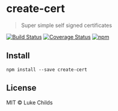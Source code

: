 # create-cert

> Super simple self signed certificates

[![Build Status](https://travis-ci.org/lukechilds/create-cert.svg?branch=master)](https://travis-ci.org/lukechilds/create-cert)
[![Coverage Status](https://coveralls.io/repos/github/lukechilds/create-cert/badge.svg?branch=master)](https://coveralls.io/github/lukechilds/create-cert?branch=master)
[![npm](https://img.shields.io/npm/v/create-cert.svg)](https://www.npmjs.com/package/create-cert)

## Install

```shell
npm install --save create-cert
```

## License

MIT © Luke Childs
